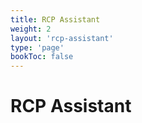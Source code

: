 ```yaml
---
title: RCP Assistant
weight: 2
layout: 'rcp-assistant'
type: 'page'
bookToc: false
---
```


# RCP Assistant
